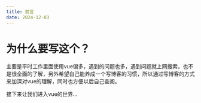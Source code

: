 ```yaml
---
title: 前言
date: 2024-12-03
---
```


# 为什么要写这个？

主要是平时工作里面使用vue偏多，遇到的问题也多，遇到问题就上网搜索，也不是很全面的了解，另外希望自己能养成一个写博客的习惯，所以通过写博客的方式来加深对vue的理解，同时也方便以后自己查阅。

接下来让我们进入vue的世界...


